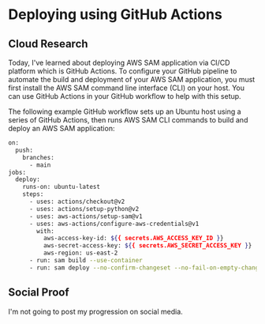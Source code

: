 # Deploying using GitHub Actions

## Cloud Research
Today, I've learned about deploying AWS SAM application via CI/CD platform which is GitHub Actions. To configure your GitHub pipeline to automate the build and deployment of your AWS SAM application, you must first install the AWS SAM command line interface (CLI) on your host. You can use GitHub Actions in your GitHub workflow to help with this setup.

The following example GitHub workflow sets up an Ubuntu host using a series of GitHub Actions, then runs AWS SAM CLI commands to build and deploy an AWS SAM application:
```sh
on:
  push:
    branches:
      - main
jobs:
  deploy:
    runs-on: ubuntu-latest
    steps:
      - uses: actions/checkout@v2
      - uses: actions/setup-python@v2
      - uses: aws-actions/setup-sam@v1
      - uses: aws-actions/configure-aws-credentials@v1
        with:
          aws-access-key-id: ${{ secrets.AWS_ACCESS_KEY_ID }}
          aws-secret-access-key: ${{ secrets.AWS_SECRET_ACCESS_KEY }}
          aws-region: us-east-2
      - run: sam build --use-container
      - run: sam deploy --no-confirm-changeset --no-fail-on-empty-changeset
```

## Social Proof
I'm not going to post my progression on social media.
